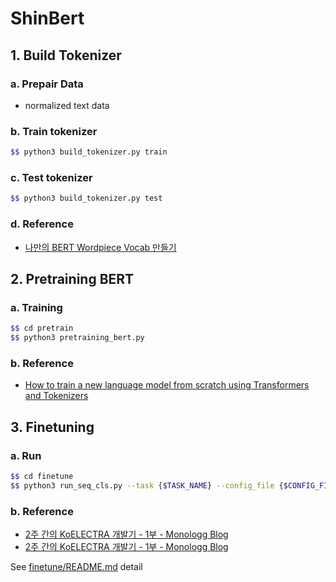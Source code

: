 # ShinBert

## 1. Build Tokenizer

### a. Prepair Data

- normalized text data

### b. Train tokenizer

```bash
$$ python3 build_tokenizer.py train
```

### c. Test tokenizer

```bash
$$ python3 build_tokenizer.py test
```

### d. Reference

- [나만의 BERT Wordpiece Vocab 만들기](https://monologg.kr/2020/04/27/wordpiece-vocab/)

## 2. Pretraining BERT

### a. Training

```bash
$$ cd pretrain
$$ python3 pretraining_bert.py
```

### b. Reference

- [How to train a new language model from scratch using Transformers and Tokenizers](https://huggingface.co/blog/how-to-train)

## 3. Finetuning

### a. Run

```bash
$$ cd finetune
$$ python3 run_seq_cls.py --task {$TASK_NAME} --config_file {$CONFIG_FILE}
```

### b. Reference

- [2주 간의 KoELECTRA 개발기 - 1부 - Monologg Blog](https://monologg.kr/2020/05/02/koelectra-part1/)
- [2주 간의 KoELECTRA 개발기 - 1부 - Monologg Blog](https://monologg.kr/2020/05/02/koelectra-part1/)

See [finetune/README.md](finetune/README.md) detail
